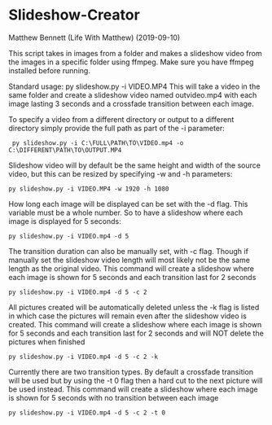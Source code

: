 # Slideshow-Creator
 Matthew Bennett (Life With Matthew) (2019-09-10)

 This script takes in images from a folder and makes a slideshow video from the images in a specific folder using ffmpeg.
 Make sure you have ffmpeg installed before running.
 
 Standard usage:
     py slideshow.py -i VIDEO.MP4
This will take a video in the same folder and create a slideshow video named outvideo.mp4 with each image lasting 3 seconds and a crossfade transition between each image.

To specify a video from a different directory or output to a different directory simply provide the full path as part of the -i parameter:
     
     py slideshow.py -i C:\FULL\PATH\TO\VIDEO.mp4 -o C:\DIFFERENT\PATH\TO\OUTPUT.MP4

Slideshow video will by default be the same height and width of the source video, but this can be resized by specifying -w and -h parameters:
    
    py slideshow.py -i VIDEO.MP4 -w 1920 -h 1080

How long each image will be displayed can be set with the -d flag.  This variable must be a whole number.  So to have a slideshow where each image is displayed for 5 seconds:
    
    py slideshow.py -i VIDEO.mp4 -d 5

The transition duration can also be manually set, with -c flag.  Though if manually set the slideshow video length will most likely not be the same length as the original video. This command will create a slideshow where each image is shown for 5 seconds and each transition last for 2 seconds
    
    py slideshow.py -i VIDEO.mp4 -d 5 -c 2

All pictures created will be automatically deleted unless the -k flag is listed in which case the pictures will remain even after the slideshow video is created.   This command will create a slideshow where each image is shown for 5 seconds and each transition last for 2 seconds and will NOT delete the pictures when finished
   
    py slideshow.py -i VIDEO.mp4 -d 5 -c 2 -k

Currently there are two transition types.  By default a crossfade transition will be used but by using the -t 0 flag then a hard cut to the next picture will be used instead.  This command will create a slideshow where each image is shown for 5 seconds with no transition between each image
    
    py slideshow.py -i VIDEO.mp4 -d 5 -c 2 -t 0
